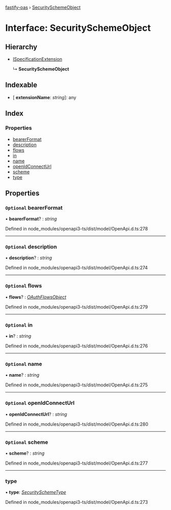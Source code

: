 [fastify-oas](../README.md) › [SecuritySchemeObject](securityschemeobject.md)

# Interface: SecuritySchemeObject

## Hierarchy

* [ISpecificationExtension](ispecificationextension.md)

  ↳ **SecuritySchemeObject**

## Indexable

* \[ **extensionName**: *string*\]: any

## Index

### Properties

* [bearerFormat](securityschemeobject.md#optional-bearerformat)
* [description](securityschemeobject.md#optional-description)
* [flows](securityschemeobject.md#optional-flows)
* [in](securityschemeobject.md#optional-in)
* [name](securityschemeobject.md#optional-name)
* [openIdConnectUrl](securityschemeobject.md#optional-openidconnecturl)
* [scheme](securityschemeobject.md#optional-scheme)
* [type](securityschemeobject.md#type)

## Properties

### `Optional` bearerFormat

• **bearerFormat**? : *string*

Defined in node_modules/openapi3-ts/dist/model/OpenApi.d.ts:278

___

### `Optional` description

• **description**? : *string*

Defined in node_modules/openapi3-ts/dist/model/OpenApi.d.ts:274

___

### `Optional` flows

• **flows**? : *[OAuthFlowsObject](oauthflowsobject.md)*

Defined in node_modules/openapi3-ts/dist/model/OpenApi.d.ts:279

___

### `Optional` in

• **in**? : *string*

Defined in node_modules/openapi3-ts/dist/model/OpenApi.d.ts:276

___

### `Optional` name

• **name**? : *string*

Defined in node_modules/openapi3-ts/dist/model/OpenApi.d.ts:275

___

### `Optional` openIdConnectUrl

• **openIdConnectUrl**? : *string*

Defined in node_modules/openapi3-ts/dist/model/OpenApi.d.ts:280

___

### `Optional` scheme

• **scheme**? : *string*

Defined in node_modules/openapi3-ts/dist/model/OpenApi.d.ts:277

___

###  type

• **type**: *[SecuritySchemeType](../README.md#securityschemetype)*

Defined in node_modules/openapi3-ts/dist/model/OpenApi.d.ts:273
